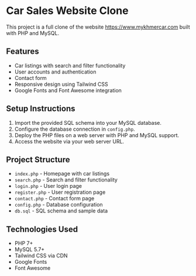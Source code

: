 # Car Sales Website Clone

This project is a full clone of the website https://www.mykhmercar.com built with PHP and MySQL.

## Features
- Car listings with search and filter functionality
- User accounts and authentication
- Contact form
- Responsive design using Tailwind CSS
- Google Fonts and Font Awesome integration

## Setup Instructions
1. Import the provided SQL schema into your MySQL database.
2. Configure the database connection in `config.php`.
3. Deploy the PHP files on a web server with PHP and MySQL support.
4. Access the website via your web server URL.

## Project Structure
- `index.php` - Homepage with car listings
- `search.php` - Search and filter functionality
- `login.php` - User login page
- `register.php` - User registration page
- `contact.php` - Contact form page
- `config.php` - Database configuration
- `db.sql` - SQL schema and sample data

## Technologies Used
- PHP 7+
- MySQL 5.7+
- Tailwind CSS via CDN
- Google Fonts
- Font Awesome

